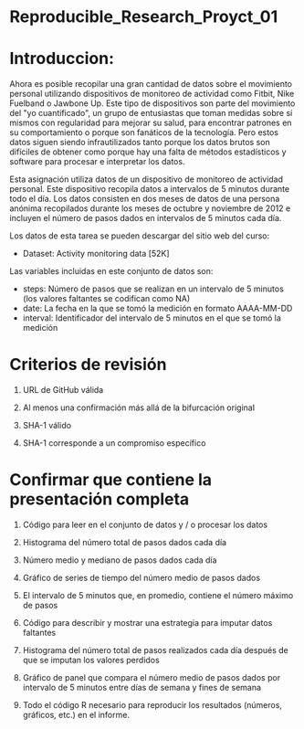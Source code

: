 # Reproducible_Research_Proyct_01

# Introduccion:
Ahora es posible recopilar una gran cantidad de datos sobre el movimiento personal utilizando dispositivos de monitoreo de actividad como Fitbit, Nike Fuelband o Jawbone Up. Este tipo de dispositivos son parte del movimiento del "yo cuantificado", un grupo de entusiastas que toman medidas sobre sí mismos con regularidad para mejorar su salud, para encontrar patrones en su comportamiento o porque son fanáticos de la tecnología. Pero estos datos siguen siendo infrautilizados tanto porque los datos brutos son difíciles de obtener como porque hay una falta de métodos estadísticos y software para procesar e interpretar los datos.

Esta asignación utiliza datos de un dispositivo de monitoreo de actividad personal. Este dispositivo recopila datos a intervalos de 5 minutos durante todo el día. Los datos consisten en dos meses de datos de una persona anónima recopilados durante los meses de octubre y noviembre de 2012 e incluyen el número de pasos dados en intervalos de 5 minutos cada día.

Los datos de esta tarea se pueden descargar del sitio web del curso:

* Dataset: Activity monitoring data [52K]

Las variables incluidas en este conjunto de datos son:

* steps: Número de pasos que se realizan en un intervalo de 5 minutos (los valores faltantes se codifican como NA)
* date: La fecha en la que se tomó la medición en formato AAAA-MM-DD
* interval: Identificador del intervalo de 5 minutos en el que se tomó la medición

# Criterios de revisión

1. URL de GitHub válida

2. Al menos una confirmación más allá de la bifurcación original

3. SHA-1 válido

4. SHA-1 corresponde a un compromiso específico

# Confirmar que contiene la presentación completa

1. Código para leer en el conjunto de datos y / o procesar los datos

2. Histograma del número total de pasos dados cada día

3. Número medio y mediano de pasos dados cada día

4. Gráfico de series de tiempo del número medio de pasos dados

5. El intervalo de 5 minutos que, en promedio, contiene el número máximo de pasos

6. Código para describir y mostrar una estrategia para imputar datos faltantes

7. Histograma del número total de pasos realizados cada día después de que se imputan los valores perdidos

8. Gráfico de panel que compara el número medio de pasos dados por intervalo de 5 minutos entre días de semana y fines de semana

9. Todo el código R necesario para reproducir los resultados (números, gráficos, etc.) en el informe.

